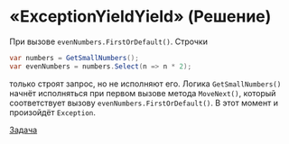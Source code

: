 # «ExceptionYieldYield» (Решение)

При вызове `evenNumbers.FirstOrDefault()`. Строчки 

```cs
var numbers = GetSmallNumbers();
var evenNumbers = numbers.Select(n => n * 2);
```

только строят запрос, но не исполняют его. Логика `GetSmallNumbers()` начнёт исполняться при первом вызове метода `MoveNext()`, который соответствует вызову `evenNumbers.FirstOrDefault()`. В этот момент и произойдёт `Exception`.

[Задача](./ExceptionYieldYield-P.md)
